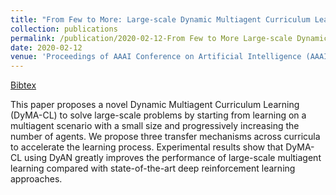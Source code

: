 ```yaml
---
title: "From Few to More: Large-scale Dynamic Multiagent Curriculum Learning"
collection: publications
permalink: /publication/2020-02-12-From Few to More Large-scale Dynamic Multiagent Curriculum Learning
date: 2020-02-12
venue: 'Proceedings of AAAI Conference on Artificial Intelligence (AAAI 2020)'
---
```

[Bibtex](http://tianpeiyang.github.io/files/aaai_dyan.bib)

  

This paper proposes a novel Dynamic Multiagent Curriculum Learning (DyMA-CL) to solve large-scale problems by starting from learning on a multiagent scenario with a small size and progressively increasing the number of agents. We propose three transfer mechanisms across curricula to accelerate the learning process. Experimental results show that DyMA-CL using DyAN greatly improves the performance of large-scale multiagent learning compared with state-of-the-art deep reinforcement learning approaches. 
